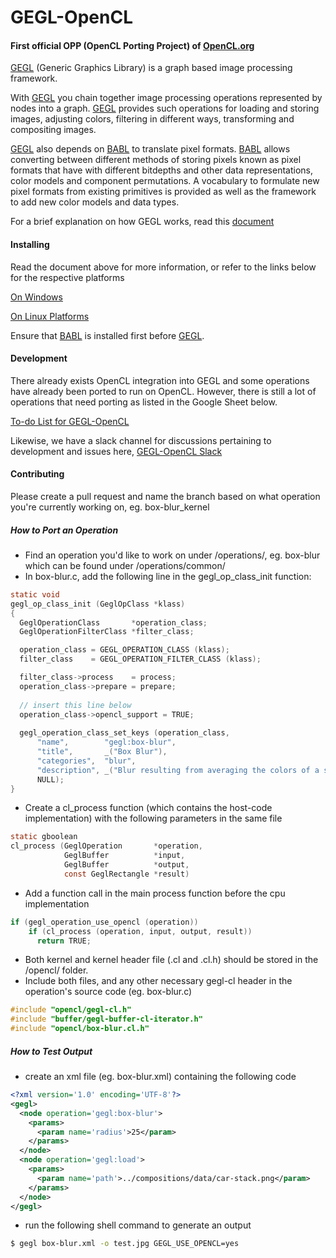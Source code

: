 # GEGL-OpenCL
#### First official OPP (OpenCL Porting Project) of [OpenCL.org](http://opencl.org)

[GEGL](http://gegl.org/) (Generic Graphics Library) is a graph based image processing framework.

With [GEGL](http://gegl.org/) you chain together image processing operations represented by nodes into a graph. [GEGL](http://gegl.org/) provides such operations for loading and storing images, adjusting colors, filtering in different ways, transforming and compositing images.

[GEGL](http://gegl.org/) also depends on [BABL](http://www.gegl.org/babl/) to translate pixel formats. [BABL](http://www.gegl.org/babl/) allows converting between different methods of storing pixels known as pixel formats that have with different bitdepths and other data representations, color models and component permutations. A vocabulary to formulate new pixel formats from existing primitives is provided as well as the framework to add new color models and data types.

For a brief explanation on how GEGL works, read this [document](https://onedrive.live.com/redir?resid=B05FBF0EF1DAF9A4!7923&authkey=!ALQ1C8VwMFWrtwc&ithint=file%2cdocx)

#### Installing

Read the document above for more information, or refer to the links below for the respective platforms

[On Windows](http://wiki.gimp.org/wiki/Hacking:Building/Windows)

[On Linux Platforms](http://wiki.gimp.org/wiki/Hacking:Building/Linux)

Ensure that [BABL](http://www.gegl.org/babl) is installed first before [GEGL](http://gegl.org).

#### Development

There already exists OpenCL integration into GEGL and some operations have already been ported to run on OpenCL. However, there is still a lot of operations that need porting as listed in the Google Sheet below.

[To-do List for GEGL-OpenCL](https://docs.google.com/spreadsheets/d/1gzgFiw-GVcLcENLLpPP0-LTQd_B4Zc1x4JCi95Girf8/edit?usp=drivesdk)

Likewise, we have a slack channel for discussions pertaining to development and issues here, [GEGL-OpenCL Slack](https://gegl-opencl.slack.com/)

#### Contributing

Please create a pull request and name the branch based on what operation you're currently working on, eg. box-blur_kernel

##### How to Port an Operation

+ Find an operation you'd like to work on under /operations/, eg. box-blur which can be found under /operations/common/
+ In box-blur.c, add the following line in the gegl_op_class_init function:
```c
static void
gegl_op_class_init (GeglOpClass *klass)
{
  GeglOperationClass       *operation_class;
  GeglOperationFilterClass *filter_class;

  operation_class = GEGL_OPERATION_CLASS (klass);
  filter_class    = GEGL_OPERATION_FILTER_CLASS (klass);

  filter_class->process    = process;
  operation_class->prepare = prepare;
  
  // insert this line below
  operation_class->opencl_support = TRUE;
  
  gegl_operation_class_set_keys (operation_class,
      "name",        "gegl:box-blur",
      "title",       _("Box Blur"),
      "categories",  "blur",
      "description", _("Blur resulting from averaging the colors of a square neighbourhood."),
      NULL);
}
```
+ Create a cl_process function (which contains the host-code implementation) with the following parameters in the same file
```c
static gboolean
cl_process (GeglOperation       *operation,
            GeglBuffer          *input,
            GeglBuffer          *output,
            const GeglRectangle *result)
```
+ Add a function call in the main process function before the cpu implementation
```c
if (gegl_operation_use_opencl (operation))
    if (cl_process (operation, input, output, result))
      return TRUE;
```
+ Both kernel and kernel header file (.cl and .cl.h) should be stored in the /opencl/ folder.
+ Include both files, and any other necessary gegl-cl header in the operation's source code (eg. box-blur.c)
```c
#include "opencl/gegl-cl.h"
#include "buffer/gegl-buffer-cl-iterator.h"
#include "opencl/box-blur.cl.h"
```

##### How to Test Output
+ create an xml file (eg. box-blur.xml) containing the following code
```xml
<?xml version='1.0' encoding='UTF-8'?>
<gegl>
  <node operation='gegl:box-blur'>
    <params>
      <param name='radius'>25</param>
    </params>
  </node>
  <node operation='gegl:load'>
    <params>
      <param name='path'>../compositions/data/car-stack.png</param>
    </params>
  </node>
</gegl>
```
+ run the following shell command to generate an output
```sh
$ gegl box-blur.xml -o test.jpg GEGL_USE_OPENCL=yes
```
